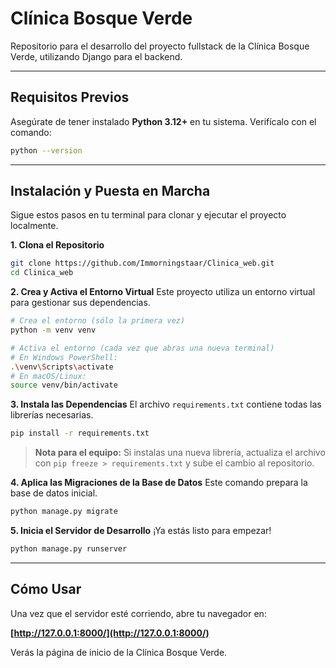 # Clínica Bosque Verde

Repositorio para el desarrollo del proyecto fullstack de la Clínica Bosque Verde, utilizando Django para el backend.

---
## Requisitos Previos

Asegúrate de tener instalado **Python 3.12+** en tu sistema. Verifícalo con el comando:
```bash
python --version
```

---
## Instalación y Puesta en Marcha

Sigue estos pasos en tu terminal para clonar y ejecutar el proyecto localmente.

**1. Clona el Repositorio**
```bash
git clone https://github.com/Immorningstaar/Clinica_web.git
cd Clinica_web
```

**2. Crea y Activa el Entorno Virtual**
Este proyecto utiliza un entorno virtual para gestionar sus dependencias.

```bash
# Crea el entorno (sólo la primera vez)
python -m venv venv

# Activa el entorno (cada vez que abras una nueva terminal)
# En Windows PowerShell:
.\venv\Scripts\activate
# En macOS/Linux:
source venv/bin/activate
```

**3. Instala las Dependencias**
El archivo `requirements.txt` contiene todas las librerías necesarias.

```bash
pip install -r requirements.txt
```
> **Nota para el equipo:** Si instalas una nueva librería, actualiza el archivo con `pip freeze > requirements.txt` y sube el cambio al repositorio.

**4. Aplica las Migraciones de la Base de Datos**
Este comando prepara la base de datos inicial.

```bash
python manage.py migrate
```

**5. Inicia el Servidor de Desarrollo**
¡Ya estás listo para empezar!

```bash
python manage.py runserver
```

---
## Cómo Usar

Una vez que el servidor esté corriendo, abre tu navegador en:

**[http://127.0.0.1:8000/](http://127.0.0.1:8000/)**

Verás la página de inicio de la Clínica Bosque Verde.